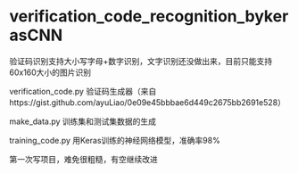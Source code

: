 # verification_code_recognition_bykerasCNN
验证码识别支持大小写字母+数字识别，文字识别还没做出来，目前只能支持60x160大小的图片识别




verification_code.py 验证码生成器（来自https://gist.github.com/ayuLiao/0e09e45bbbae6d449c2675bb2691e528）



make_data.py 训练集和测试集数据的生成



training_code.py 用Keras训练的神经网络模型，准确率98%



第一次写项目，难免很粗糙，有空继续改进
